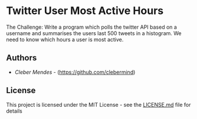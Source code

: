 # Twitter User Most Active Hours

The Challenge: Write a program which polls the twitter API based on a username and summarises the users last 500 tweets in a histogram. We need to know which hours a user is most active.

## Authors

* *Cleber Mendes* - (https://github.com/clebermind)

## License

This project is licensed under the MIT License - see the [LICENSE.md](LICENSE.md) file for details
